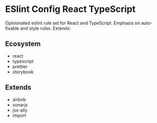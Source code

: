 # ESlint Config React TypeScript

Opinionated eslint rule set for React and TypeScript. Emphasis on auto-fixable
and style rules. Extends:

## Ecosystem

- react
- typescript
- prettier
- storybook

## Extends

- airbnb
- sonarjs
- jsx-ally
- import
